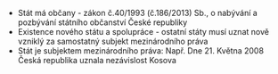 - Stát má občany - zákon č.40/1993 (č.186/2013) Sb., o nabývání a pozbývání státního občanství České republiky
- Existence nového státu a spolupráce - ostatní státy musí uznat nově vzniklý za samostatný subjekt mezinárodního práva
- Stát je subjektem mezinárodního práva: Např. Dne 21. Května 2008 Česká republika uznala nezávislost Kosova